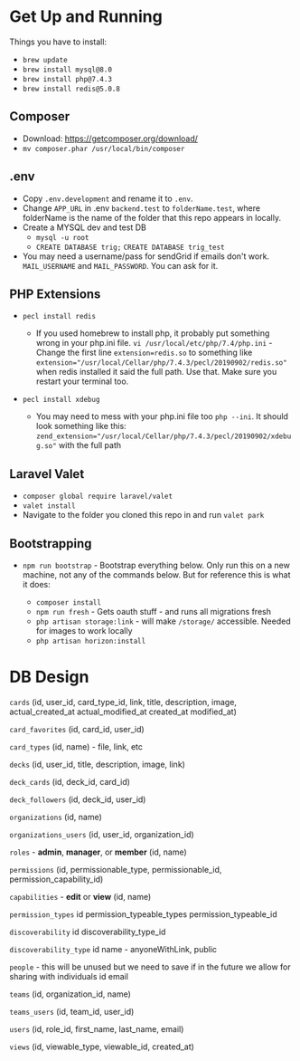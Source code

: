 # Get Up and Running
Things you have to install:
* `brew update`
* `brew install mysql@8.0`
* `brew install php@7.4.3`
* `brew install redis@5.0.8`

## Composer
* Download: https://getcomposer.org/download/ 
* `mv composer.phar /usr/local/bin/composer`

## .env
* Copy `.env.development` and rename it to `.env`.
* Change `APP_URL` in .env `backend.test` to `folderName.test`, where folderName is the name of the folder that this repo appears in locally.
* Create a MYSQL dev and test DB
  * `mysql -u root`
  * `CREATE DATABASE trig;` `CREATE DATABASE trig_test`
* You may need a username/pass for sendGrid if emails don't work. `MAIL_USERNAME` and `MAIL_PASSWORD`. You can ask for it.

## PHP Extensions
* `pecl install redis` 
  * If you used homebrew to install php, it probably put something wrong in your php.ini file. 
`vi /usr/local/etc/php/7.4/php.ini` - Change the first line `extension=redis.so` to something
like `extension="/usr/local/Cellar/php/7.4.3/pecl/20190902/redis.so"` when redis installed it said
the full path. Use that. Make sure you restart your terminal too.

* `pecl install xdebug`
  * You may need to mess with your php.ini file too `php --ini`. It should look something like this:
`zend_extension="/usr/local/Cellar/php/7.4.3/pecl/20190902/xdebug.so"` with the full path

## Laravel Valet
* `composer global require laravel/valet`
* `valet install`
* Navigate to the folder you cloned this repo in and run `valet park`

## Bootstrapping
* `npm run bootstrap` - Bootstrap everything below. Only run this on a new machine, not any of the 
commands below. But for reference this is what it does:

  * `composer install`
  * `npm run fresh` - Gets oauth stuff - and runs all migrations fresh
  * `php artisan storage:link` - will make `/storage/` accessible. Needed for images to work locally
  * `php artisan horizon:install` 


# DB Design
`cards`
(id, user_id, card_type_id, link, title, description, image, actual_created_at actual_modified_at created_at modified_at)

`card_favorites`
(id, card_id, user_id)

`card_types` 
(id, name) - file, link, etc

`decks`
(id, user_id, title, description, image, link)

`deck_cards`
(id, deck_id, card_id)

`deck_followers`
(id, deck_id, user_id)

`organizations`
(id, name)

`organizations_users`
(id, user_id, organization_id)

`roles` - **admin**, **manager**, or **member** 
(id, name)

`permissions`
(id, permissionable_type, permissionable_id, permission_capability_id)

`capabilities` - **edit** or **view** 
(id, name)

`permission_types`
id permission_typeable_types permission_typeable_id

`discoverability`
id  discoverability_type_id

`discoverability_type`
id name  - anyoneWithLink, public

`people` - this will be unused but we need to save if in the future we allow for sharing with individuals
id email

`teams` 
(id, organization_id, name)

`teams_users`
(id, team_id, user_id)

`users`
(id, role_id, first_name, last_name, email)

`views`
(id, viewable_type, viewable_id, created_at)
